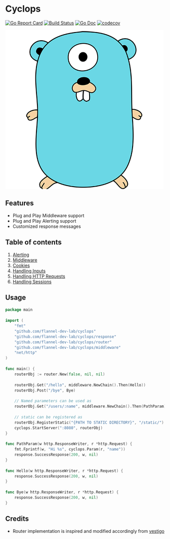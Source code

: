 # Cyclops
[![Go Report Card](https://goreportcard.com/badge/github.com/flannel-dev-lab/cyclops)](https://goreportcard.com/report/github.com/flannel-dev-lab/cyclops)
[![Build Status](https://travis-ci.org/flannel-dev-lab/cyclops.svg?branch=master)](https://travis-ci.org/flannel-dev-lab/cyclops)
[![Go Doc](https://godoc.org/github.com/flannel-dev-lab/cyclops?status.svg)](https://godoc.org/github.com/flannel-dev-lab/cyclops)
[![codecov](https://codecov.io/gh/flannel-dev-lab/cyclops/branch/master/graph/badge.svg)](https://codecov.io/gh/flannel-dev-lab/cyclops)

![GitHub Logo1](Gopher-logo.png)

## Features
- Plug and Play Middleware support
- Plug and Play Alerting support
- Customized response messages

## Table of contents
1. [Alerting](alerts/README.md)
2. [Middleware](middleware/README.md)
3. [Cookies](cookie/README.md)
4. [Handling Inputs](input/README.md)
5. [Handling HTTP Requests](requester/README.md)
6. [Handling Sessions](sessions/README.md)

## Usage
```go
package main

import (
	"fmt"
	"github.com/flannel-dev-lab/cyclops"
	"github.com/flannel-dev-lab/cyclops/response"
	"github.com/flannel-dev-lab/cyclops/router"
	"github.com/flannel-dev-lab/cyclops/middleware"
	"net/http"
)

func main() {
    routerObj := router.New(false, nil, nil)

    routerObj.Get("/hello", middleware.NewChain().Then(Hello))
    routerObj.Post("/bye", Bye)

    // Named parameters can be used as
    routerObj.Get("/users/:name", middleware.NewChain().Then(PathParam))

    // static can be registered as
    routerObj.RegisterStatic("{PATH TO STATIC DIRECTORY}", "/static/")
    cyclops.StartServer(":8080", routerObj)
}

func PathParam(w http.ResponseWriter, r *http.Request) {
    fmt.Fprintf(w, "Hi %s", cyclops.Param(r, "name"))
	response.SuccessResponse(200, w, nil)
}

func Hello(w http.ResponseWriter, r *http.Request) {
	response.SuccessResponse(200, w, nil)
}

func Bye(w http.ResponseWriter, r *http.Request) {
	response.SuccessResponse(200, w, nil)
}
```

## Credits
- Router implementation is inspired and modified accordingly from [vestigo](https://github.com/husobee/vestigo)
